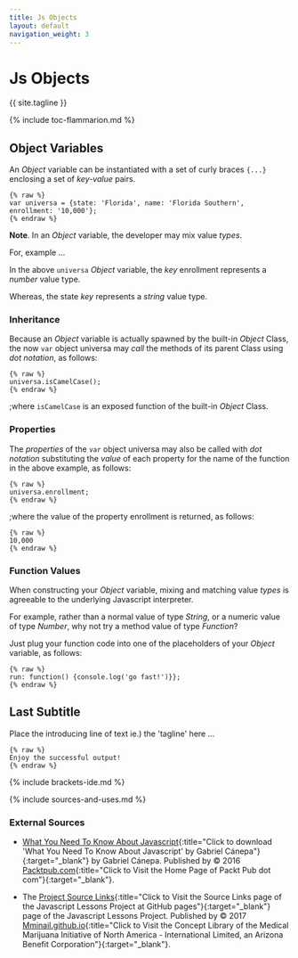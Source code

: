 ```yaml
---
title: Js Objects
layout: default
navigation_weight: 3
---
```

# Js Objects

{{ site.tagline }}

{% include toc-flammarion.md %}

## Object Variables

An *Object* variable can be instantiated with a set of curly braces `{...}` enclosing a set of *key-value* pairs.

```liquid
{% raw %}
var universa = {state: 'Florida', name: 'Florida Southern', enrollment: '10,000'};
{% endraw %}
```

**Note**. In an *Object* variable, the developer may mix value *types*.

For, example ...

In the above `universa` *Object* variable, the *key* enrollment represents a *number* value type.

Whereas, the state *key* represents a *string* value type.

### Inheritance

Because an *Object* variable is actually spawned by the built-in *Object* Class, the now `var` object universa may *call* the methods of its parent Class using *dot notation*, as follows:


```liquid
{% raw %}
universa.isCamelCase();
{% endraw %}
```

;where `isCamelCase` is an exposed function of the built-in *Object* Class.

### Properties

The *properties* of the `var` object universa may also be called with *dot notation* substituting the *value* of each property for the name of the function in the above example, as follows:

```liquid
{% raw %}
universa.enrollment;
{% endraw %}
```

;where the value of the property enrollment is returned, as follows:

```liquid
{% raw %}
10,000
{% endraw %}
```

### Function Values

When constructing your *Object* variable, mixing and matching value *types* is agreeable to the underlying Javascript interpreter.

For example, rather than a normal value of type *String*, or a numeric value of type *Number*, why not try a method value of type *Function*?

Just plug your function code into one of the placeholders of your *Object* variable, as follows:

```liquid
{% raw %}
run: function() {console.log('go fast!')}};
{% endraw %}
```

## Last Subtitle

Place the introducing line of text ie.) the 'tagline' here ...

```liquid
{% raw %}
Enjoy the successful output!
{% endraw %}
```

{% include brackets-ide.md %}

{% include sources-and-uses.md %}

### External Sources

- [What You Need To Know About Javascript](https://medmj.us/KnowJavaScript){:title="Click to download 'What You Need To Know About Javascript' by Gabriel Cánepa"}{:target="_blank"} by Gabriel Cánepa. Published by © 2016 [Packtpub.com](https://www.packtpub.com){:title="Click to Visit the Home Page of Packt Pub dot com"}{:target="_blank"}.

- The [Project Source Links](https://mminail.github.io/Javascript/Source-Javascript-Links.htm){:title="Click to Visit the Source Links page of the Javascript Lessons Project at GitHub pages"}{:target="_blank"} page of the Javascript Lessons Project. Published by © 2017 [Mminail.github.io](https://mminail.github.io/){:title="Click to Visit the Concept Library of the Medical Marijuana Initiative of North America - International Limited, an Arizona Benefit Corporation"}{:target="_blank"}.
